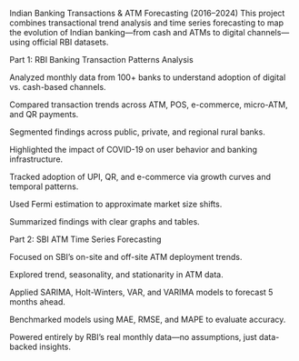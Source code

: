 Indian Banking Transactions & ATM Forecasting (2016–2024)
This project combines transactional trend analysis and time series forecasting to map the evolution of Indian banking—from cash and ATMs to digital channels—using official RBI datasets.

Part 1: RBI Banking Transaction Patterns Analysis

Analyzed monthly data from 100+ banks to understand adoption of digital vs. cash-based channels.

Compared transaction trends across ATM, POS, e-commerce, micro-ATM, and QR payments.

Segmented findings across public, private, and regional rural banks.

Highlighted the impact of COVID-19 on user behavior and banking infrastructure.

Tracked adoption of UPI, QR, and e-commerce via growth curves and temporal patterns.

Used Fermi estimation to approximate market size shifts.

Summarized findings with clear graphs and tables.

Part 2: SBI ATM Time Series Forecasting

Focused on SBI’s on-site and off-site ATM deployment trends.

Explored trend, seasonality, and stationarity in ATM data.

Applied SARIMA, Holt-Winters, VAR, and VARIMA models to forecast 5 months ahead.

Benchmarked models using MAE, RMSE, and MAPE to evaluate accuracy.

Powered entirely by RBI’s real monthly data—no assumptions, just data-backed insights.
